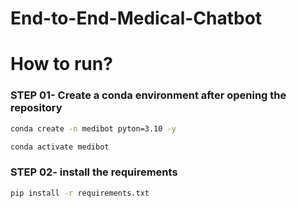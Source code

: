 # End-to-End-Medical-Chatbot

# How to run?
### STEP 01- Create a conda environment after opening the repository

```bash
conda create -n medibot pyton=3.10 -y
```

```bash
conda activate medibot
```

### STEP 02- install the requirements
```bash
pip install -r requirements.txt
```
